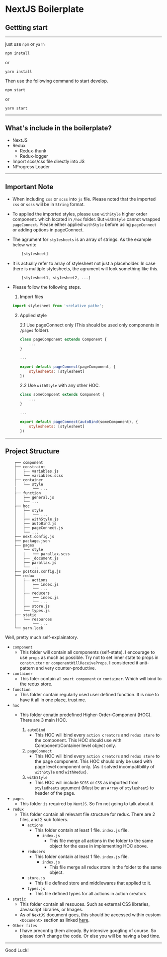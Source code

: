 # NextJS Boilerplate

## Gettting start
---
just use `npm` or `yarn`
```
npm install
```
or
```
yarn install
```

Then use the following command to start develop.
```
npm start
```
or
```
yarn start
```
---

## What's include in the boilerplate?
- NextJS
- Redux
    - Redux-thunk
    - Redux-logger
- Import scss/css file directly into JS
- NProgress Loader

---
## Important Note
- When including `css` or `scss` into `js` file. Please noted that the imported `css` or `scss` wiil be in `String` format.

- To applied the imported styles, please use `withStyle` higher order component. which located in `/hoc` folder. But `withStyle` cannot wrapped `pageConnect`. Please either applied `withStyle` before using `pageConnect` or adding options in pageConnect.
- The agrument for `stylesheets` is an array of strings. As the example below write
    ```jsx
        [stylesheet]
    ```
- It is actually refer to array of stylesheet not just a placeholder. In case there is multiple stylesheets, the agrument will look something like this.
    ```jsx
        [stylesheet1, stylesheet2, ...]
    ```
- Please follow the following steps.

    1. Import files
    ```jsx
    import stylesheet from '<relative path>';
    ```

    2. Applied style

        2.1 Use pageConnect only (This should be used only components in `/pages` folder).

        ```jsx
        class pageComponent extends Component {
            ...
        }

        ...

        export default pageConnect(pageComponent, {
            stylesheets: [stylesheet]
        })
        ```

        2.2 Use `withStyle` with any other HOC.

        ```jsx
        class someCompoent extends Component {
            ...
        }

        ...

        export default pageConnect(autoBind(someComponent), {
            stylesheets: [stylesheet]
        })
        ```

---

## Project Structure
```
    ┌── component
    ├── constraint
    │   ├── variables.js
    │   └── variables.scss
    ├── container
    │   └── style
    |       └── ...
    ├── function
    │   ├── general.js
    │   └── ...
    ├── hoc
    │   ├── style
    │   |   └── ...
    │   ├── withStyle.js
    │   ├── autoBind.js
    │   ├── pageConnect.js
    │   └── ...
    ├── next.config.js
    ├── package.json
    ├── pages
    │   └── style
    │   |   └── parallax.scss
    │   ├── _document.js
    │   ├── parallax.js
    │   └── ...
    ├── postcss.config.js
    ├── redux
    │   ├── actions
    │   │   ├── index.js
    │   │   └── ...
    │   ├── reducers
    │   │   ├── index.js
    │   │   └── ...
    │   ├── store.js
    │   └── types.js
    ├── static
    │   └── resources
    │       └── ...
    └── yarn.lock
```

Well, pretty much self-explainatory.

- `component`
    - This folder will contain all components (self-state). I encourage to use `props` as much as possible. Try not to set inner state to props in `constructor` or `componentWillReceiveProps`. I considered it anti-pattern and very counter-productive.
- `container`
    - This foler contain all `smart component` or `container`. Which will bind to the redux store.
- `function`
    - This folder contain regularly used user defined function. It is nice to have it all in one place, trust me.
- `hoc`
    - This folder conatin predefined Higher-Order-Component (HOC). There are 3 main HOC.

        1. `autoBind`
            - This HOC will bind every `action creators` and `redux store` to the component. This HOC should use with Component/Container level object only.
        2. `pageConnect`
            - This HOC will bind every `action creators` and `redux store` to the page component. This HOC should only be used with page level component only. (As it solved incompatibility of `withStyle` and `withRedux`).
        3. `withStyle`
            - This HOC will include `SCSS` or `CSS` as imported from `styledheets` agrument (Must be an `Array` of `stylesheet`) 
            to header of the page.
- `pages`
    - This folder `is` required by `NextJS`. So I'm not going to talk about it.
- `redux`
    - This folder contain all relevant file structure for redux. There are 2 files, and 2 sub folders.
        - `actions`
            - This folder contain at least 1 file. `index.js` file.
                - `index.js`
                    - This file merge all actions in the folder to the same object for the ease in implementing HOC above.
        - `reducers`
            - This folder contain at least 1 file. `index.js` file.
                - `index.js`
                    - This file merge all redux store in the folder to the same object.
        - `store.js`
            - This file defined store and middlewares that applied to it.
        - `types.js`
            - This file defined types for all actions in action creators.
- `static`
    - This folder contain all resouces. Such as external CSS libraries, Javascript libraries, or Images.
    - As of `NextJS` document goes, this should be accessed within custom `<Document>` section as linked [here](https://github.com/zeit/next.js/#custom-document).
- `Other files`
    - I have preconfig them already. By intensive googling of course. So please don't change the code. Or else you will be having a bad time.

---

Good Luck! 

